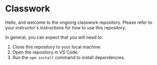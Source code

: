 # Classwork

Hello, and welcome to the ongoing classwork repository. Please refer to your instructor's instructions for how to use this repository.

In general, you can expect that you will need to:

1. Clone this repository to your local machine.
2. Open the repository in VS Code.
3. Run the `npm install` command to install dependencies.
